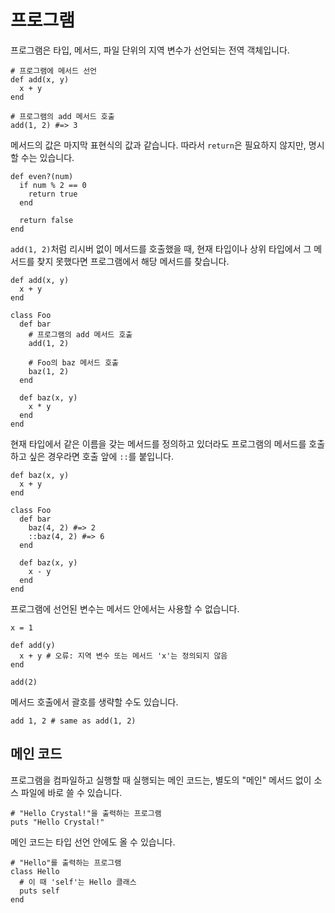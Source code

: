 # 프로그램

프로그램은 타입, 메서드, 파일 단위의 지역 변수가 선언되는 전역 객체입니다.

```crystal
# 프로그램에 메서드 선언
def add(x, y)
  x + y
end

# 프로그램의 add 메서드 호출
add(1, 2) #=> 3
```

메서드의 값은 마지막 표현식의 값과 같습니다. 따라서 `return`은 필요하지 않지만, 명시할 수는 있습니다.

```crystal
def even?(num)
  if num % 2 == 0
    return true
  end

  return false
end
```

`add(1, 2)`처럼 리시버 없이 메서드를 호출했을 때, 현재 타입이나 상위 타입에서 그 메서드를 찾지 못했다면 프로그램에서 해당 메서드를 찾습니다.

```crystal
def add(x, y)
  x + y
end

class Foo
  def bar
    # 프로그램의 add 메서드 호출
    add(1, 2)

    # Foo의 baz 메서드 호출
    baz(1, 2)
  end

  def baz(x, y)
    x * y
  end
end
```

현재 타입에서 같은 이름을 갖는 메서드를 정의하고 있더라도 프로그램의 메서드를 호출하고 싶은 경우라면 호출 앞에 `::`를 붙입니다.

```crystal
def baz(x, y)
  x + y
end

class Foo
  def bar
    baz(4, 2) #=> 2
    ::baz(4, 2) #=> 6
  end

  def baz(x, y)
    x - y
  end
end
```

프로그램에 선언된 변수는 메서드 안에서는 사용할 수 없습니다.

```crystal
x = 1

def add(y)
  x + y # 오류: 지역 변수 또는 메서드 'x'는 정의되지 않음
end

add(2)
```

메서드 호출에서 괄호를 생략할 수도 있습니다.

```crystal
add 1, 2 # same as add(1, 2)
```

## 메인 코드

프로그램을 컴파일하고 실행할 때 실행되는 메인 코드는, 별도의 "메인" 메서드 없이 소스 파일에 바로 쓸 수 있습니다.

```crystal
# "Hello Crystal!"을 출력하는 프로그램
puts "Hello Crystal!"
```

메인 코드는 타입 선언 안에도 올 수 있습니다.

```crystal
# "Hello"를 출력하는 프로그램
class Hello
  # 이 때 'self'는 Hello 클래스
  puts self
end
```
